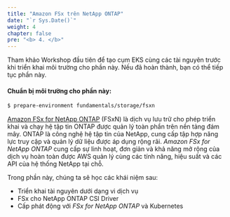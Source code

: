 ```yaml
---
title: "Amazon FSx trên NetApp ONTAP"
date: "`r Sys.Date()`"
weight: 4
chapter: false
pre: "<b> 4. </b>"
---
```


Tham khảo Workshop đầu tiên để tạo cụm EKS cùng các tài nguyên trước khi triển khai môi trường cho phần này. Nếu đã hoàn thành, bạn có thể tiếp tục phần này.

#### Chuẩn bị môi trường cho phần này:

```bash timeout=1800 wait=30
$ prepare-environment fundamentals/storage/fsxn
```

[Amazon FSx for NetApp ONTAP](https://docs.aws.amazon.com/fsx/latest/ONTAPGuide/what-is-fsx-ontap.html) (FSxN) là dịch vụ lưu trữ cho phép triển khai và chạy hệ tập tin ONTAP được quản lý toàn phần trên nền tảng đám mây. ONTAP là công nghệ hệ tập tin của NetApp, cung cấp tập hợp năng lực truy cập và quản lý dữ liệu được áp dụng rộng rãi. _Amazon FSx for NetApp ONTAP_ cung cấp sự linh hoạt, đơn giản và khả năng mở rộng của dịch vụ hoàn toàn được AWS quản lý cùng các tính năng, hiệu suất và các API của hệ thống NetApp tại chỗ.

Trong phần này, chúng ta sẽ học các khái niệm sau:

- Triển khai tài nguyên dưới dạng vi dịch vụ
- FSx cho NetApp ONTAP CSI Driver
- Cấp phát động với _FSx for NetApp ONTAP_ và Kubernetes